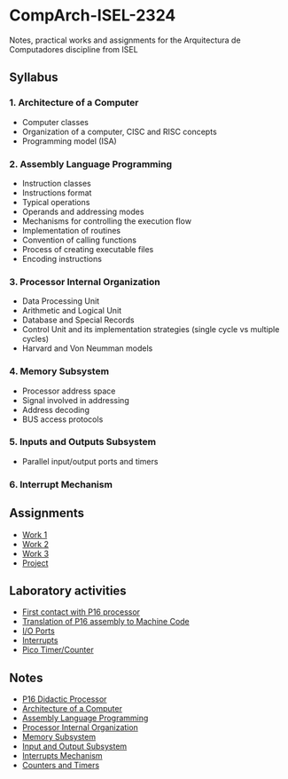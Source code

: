 # CompArch-ISEL-2324



Notes, practical works and assignments for the Arquitectura de Computadores discipline from ISEL

## Syllabus

### 1. Architecture of a Computer

- Computer classes
- Organization of a computer, CISC and RISC concepts
- Programming model (ISA)


### 2. Assembly Language Programming

- Instruction classes
- Instructions format
- Typical operations
- Operands and addressing modes
- Mechanisms for controlling the execution flow
- Implementation of routines
- Convention of calling functions
- Process of creating executable files
- Encoding instructions


### 3. Processor Internal Organization

- Data Processing Unit
- Arithmetic and Logical Unit
- Database and Special Records
- Control Unit and its implementation strategies (single cycle vs multiple cycles)
- Harvard and Von Neumman models


### 4. Memory Subsystem

- Processor address space
- Signal involved in addressing
- Address decoding
- BUS access protocols


### 5. Inputs and Outputs Subsystem

- Parallel input/output ports and timers


### 6. Interrupt Mechanism


## Assignments

- [Work 1](Assignments/Assignment_1)
- [Work 2](Assignments/Assignment_2)
- [Work 3](Assignments/Assignment_3)
- [Project](Assignments/Assignment_4)

## Laboratory activities

- [First contact with P16 processor](Laboratory%20activities/lab01)
- [Translation of P16 assembly to Machine Code](Laboratory%20activities/lab02)
- [I/O Ports](Laboratory%20activities/lab03)
- [Interrupts](Laboratory%20activities/lab04)
- [Pico Timer/Counter](Laboratory%20activities/lab05)


## Notes

- [P16 Didactic Processor](Theory/P16%20Didactit%20Processor/README.md)
- [Architecture of a Computer](Theory/1.%20Architecture%20of%20a%20Computer.md)
- [Assembly Language Programming](Theory/2.%20Assembly%20Language%20Programming.md)
- [Processor Internal Organization](/Theory/3.%20Processor%20Internal%20Organization.md)
- [Memory Subsystem](/Theory/4.%20Memory%20Subsistem.md)
- [Input and Output Subsystem](/Theory/5.%20Input%20and%20Output%20Subsystem.md)
- [Interrupts Mechanism](/Theory/6.%20Interrupts%20Mechanism.md)
- [Counters and Timers](/Theory/7.%20Counters%20and%20Timers.md)

